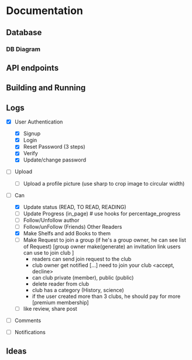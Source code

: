 # Documentation

## Database

### DB Diagram

## API endpoints

## Building and Running


## Logs

- [x] User Authentication
  - [x] Signup
  - [x] Login
  - [x] Reset Password (3 steps)
  - [x] Verify
  - [x] Update/change password

- [ ] Upload
  - [ ] Upload a profile picture (use sharp to crop image to circular width)
- [ ] Can
  - [x] Update status (READ, TO READ, READING)
  - [ ] Update Progress (in_page) # use hooks for percentage_progress
  - [ ] Follow/Unfollow author
  - [ ] Follow/unFollow (Friends) Other Readers
  - [x] Make Shelfs and add Books to them
  - [ ] Make Request to join a group (if he's a group owner, he can see list of Request) [group owner make(generate) an invitation link users can use to join club ]
    - readers can send join request to the club
     - club owner get notified [...] need to join your club <accept, decline>
    - can club private (member), public (public)
    - delete reader from club
    - club has a category (History, science)
    - if the user created more than 3 clubs, he should pay for more [premium membership]
  - [ ] like review, share post

- [ ] Comments

- [ ] Notifications

## Ideas
